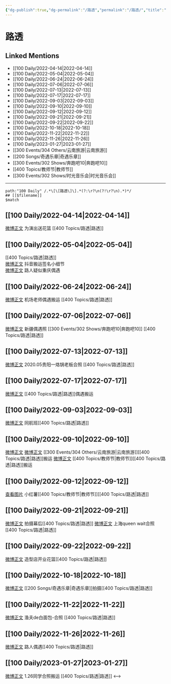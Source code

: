 ```yaml
---
{"dg-publish":true,"dg-permalink":"/路透","permalink":"/路透/","title":"路透"}
---
```


# 路透

## Linked Mentions
- [[100 Daily/2022-04-14\|2022-04-14]]
- [[100 Daily/2022-05-04\|2022-05-04]]
- [[100 Daily/2022-06-24\|2022-06-24]]
- [[100 Daily/2022-07-06\|2022-07-06]]
- [[100 Daily/2022-07-13\|2022-07-13]]
- [[100 Daily/2022-07-17\|2022-07-17]]
- [[100 Daily/2022-09-03\|2022-09-03]]
- [[100 Daily/2022-09-10\|2022-09-10]]
- [[100 Daily/2022-09-12\|2022-09-12]]
- [[100 Daily/2022-09-21\|2022-09-21]]
- [[100 Daily/2022-09-22\|2022-09-22]]
- [[100 Daily/2022-10-18\|2022-10-18]]
- [[100 Daily/2022-11-22\|2022-11-22]]
- [[100 Daily/2022-11-26\|2022-11-26]]
- [[100 Daily/2023-01-27\|2023-01-27]]
- [[300 Events/304 Others/云南旅游\|云南旅游]]
- [[200 Songs/奇遇乐章\|奇遇乐章]]
- [[300 Events/302 Shows/奔跑吧10\|奔跑吧10]]
- [[400 Topics/教师节\|教师节]]
- [[300 Events/302 Shows/时光音乐会\|时光音乐会]]


---

```expander
path:"100 Daily" /.*\[\[路透\]\].*(?:\r?\n(?!\r?\n).*)*/
## [[$filename]]
$match
```
## [[100 Daily/2022-04-14\|2022-04-14]]
[微博正文](https://m.weibo.cn/1424168681/4758211162279648) 为演出送花篮 [[400 Topics/路透\|路透]]
## [[100 Daily/2022-05-04\|2022-05-04]]
[[400 Topics/路透\|路透]]  
[微博正文](https://m.weibo.cn/7316571481/4765518257455514) 抖音搬运签名小细节  
[微博正文](https://m.weibo.cn/5178251497/4765500754365554) 路人疑似重庆偶遇
## [[100 Daily/2022-06-24\|2022-06-24]]
[微博正文](https://weibo.com/2582599122/LzdXDylaX) 机场老师偶遇搬运 [[400 Topics/路透\|路透]]
## [[100 Daily/2022-07-06\|2022-07-06]]
[微博正文](https://weibo.com/1851497023/LB3JLz1XS) 新疆偶遇照 [[300 Events/302 Shows/奔跑吧10\|奔跑吧10]] [[400 Topics/路透\|路透]]

## [[100 Daily/2022-07-13\|2022-07-13]]
[微博正文](https://weibo.com/6245129740/LBMH81CgT) 2020.05贵阳一烙锅老板合照 [[400 Topics/路透\|路透]]
## [[100 Daily/2022-07-17\|2022-07-17]]
[微博正文](https://m.weibo.cn/2582599122/4792207641153369) [[400 Topics/路透\|路透]]偶遇搬运

## [[100 Daily/2022-09-03\|2022-09-03]]
[微博正文](https://m.weibo.cn/6463192460/4809715105925232) 同航班[[400 Topics/路透\|路透]]

## [[100 Daily/2022-09-10\|2022-09-10]]
[微博正文](http://weibo.com/6030707554/M55rwo9AG) [微博正文](http://weibo.com/7406079677/M560n1ucZ) [[300 Events/304 Others/云南旅游\|云南旅游]][[400 Topics/路透\|路透]]搬运
[微博正文](https://m.weibo.cn/5688941264/4812239275825846) [[400 Topics/教师节\|教师节]][[400 Topics/路透\|路透]]搬运
## [[100 Daily/2022-09-12\|2022-09-12]]
[查看图片](https://wx4.sinaimg.cn/large/0088n2Pggy1h648a7ii38j30k00zkwhj.jpg) 小红薯[[400 Topics/教师节\|教师节]][[400 Topics/路透\|路透]]
## [[100 Daily/2022-09-21\|2022-09-21]]
[微博正文](https://weibo.com/detail/4816069858430841) 拍摄幕后[[400 Topics/路透\|路透]]
[微博正文](https://weibo.com/detail/4816267720525289) 上海queen wait合照[[400 Topics/路透\|路透]]

## [[100 Daily/2022-09-22\|2022-09-22]]
[微博正文](https://m.weibo.cn/6415655488/4816510918334260) 造型店开业花篮[[400 Topics/路透\|路透]]

## [[100 Daily/2022-10-18\|2022-10-18]]
[微博正文](https://weibo.com/detail/4825957603738155) [[200 Songs/奇遇乐章\|奇遇乐章]]拍摄[[400 Topics/路透\|路透]]

## [[100 Daily/2022-11-22\|2022-11-22]]
[微博正文](http://weibo.com/1291340441/MgeoggP6w) 渔夫de白面包-合照 [[400 Topics/路透\|路透]]

## [[100 Daily/2022-11-26\|2022-11-26]]
[微博正文](https://weibo.com/5473379248/MgP18i3VD) 路人偶遇[[400 Topics/路透\|路透]]
## [[100 Daily/2023-01-27\|2023-01-27]]
[微博正文](https://m.weibo.cn/5660650573/4862465466698029) 1.26同学合照搬运 [[400 Topics/路透\|路透]]
<-->

